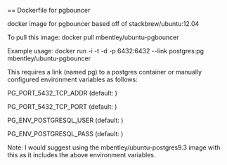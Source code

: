 == Dockerfile for pgbouncer

docker image for pgbouncer based off of stackbrew/ubuntu:12.04

To pull this image: docker pull mbentley/ubuntu-pgbouncer

Example usage: docker run -i -t -d -p 6432:6432 --link postgres:pg mbentley/ubuntu-pgbouncer

This requires a link (named pg) to a postgres container or manually configured environment variables as follows:

PG_PORT_5432_TCP_ADDR (default: )

PG_PORT_5432_TCP_PORT (default: )

PG_ENV_POSTGRESQL_USER (default: )

PG_ENV_POSTGRESQL_PASS (default: )

Note: I would suggest using the mbentley/ubuntu-postgres9.3 image with this as it includes the above environment variables.
